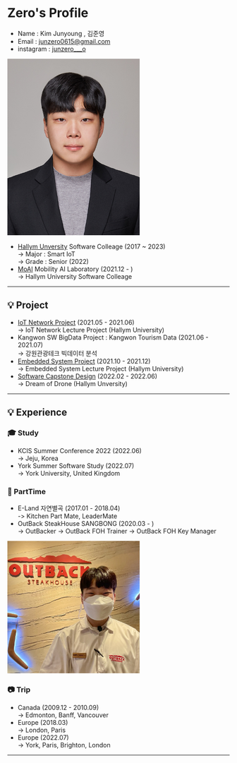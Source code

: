# Zero's Profile 
* Name : Kim Junyoung , 김준영 
* Email : junzero0615@gmail.com 
* instagram : [junzero___o][junzero___o]  
<img src=img/증명사진.jpeg width=300 height=400>       
  
* [Hallym Unversity][hallym] Software Colleage (2017 ~ 2023)  
-> Major : Smart IoT  
-> Grade : Senior (2022)
* [MoAI][moai] Mobility AI Laboratory (2021.12 - )  
-> Hallym University Software Colleage

*****
## 💡 Project
* [IoT Network Project][IoT] (2021.05 - 2021.06)  
-> IoT Network Lecture Project (Hallym University)
* Kangwon SW BigData Project : Kangwon Tourism Data (2021.06 - 2021.07)  
-> 강원관광테크 빅데이터 분석 
* [Embedded System Project][Emb] (2021.10 - 2021.12)  
-> Embedded System Lecture Project (Hallym University)  
* [Software Capstone Design][capstone] (2022.02 - 2022.06)  
-> Dream of Drone (Hallym Unversity)
*****
## 💡 Experience 
### 🎓 Study 
* KCIS Summer Conference 2022 (2022.06)  
-> Jeju, Korea
* York Summer Software Study (2022.07)  
-> York University, United Kingdom  
### 🏃 PartTime
* E-Land 자연별곡 (2017.01 - 2018.04)  
-> Kitchen Part Mate, LeaderMate
* OutBack SteakHouse SANGBONG (2020.03 - )  
-> OutBacker
-> OutBack FOH Trainer
-> OutBack FOH Key Manager
<img src=img/HostZero.jpg width=300 height=300>  

### 📷 Trip
* Canada (2009.12 - 2010.09)  
-> Edmonton, Banff, Vancouver
* Europe (2018.03)  
-> London, Paris
* Europe (2022.07)  
-> York, Paris, Brighton, London
*****


[junzero___o]: https://www.instagram.com/junzero___o/
[hallym]: https://www.hallym.ac.kr
[IoT]: https://github.com/junzerogam/IoT-Network-Project
[Emb]: https://github.com/junzerogam/Embedded-System-Project
[capstone]: https://github.com/junzerogam/DreamofDrone
[moai]: https://sites.google.com/view/moai-lab
